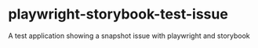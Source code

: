 # playwright-storybook-test-issue
A test application showing a snapshot issue with playwright and storybook
